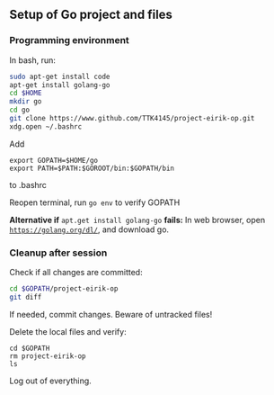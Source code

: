 
## Setup of Go project and files


### Programming environment

In bash, run:
```bash
sudo apt-get install code
apt-get install golang-go
cd $HOME
mkdir go
cd go
git clone https://www.github.com/TTK4145/project-eirik-op.git
xdg.open ~/.bashrc
```
Add 
```
export GOPATH=$HOME/go
export PATH=$PATH:$GOROOT/bin:$GOPATH/bin
``` 
to .bashrc

Reopen terminal, run `go env` to verify GOPATH

__Alternative if__ `apt.get install golang-go` __fails:__ 
In web browser, open [`https://golang.org/dl/`](https://golang.org/dl/), and download go.



### Cleanup after session

Check if all changes are committed:
```bash
cd $GOPATH/project-eirik-op
git diff
```
If needed, commit changes. Beware of untracked files!

Delete the local files and verify:
```
cd $GOPATH
rm project-eirik-op
ls
```
Log out of everything.